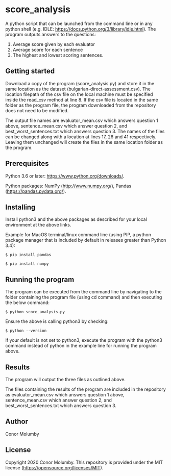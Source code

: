 # score_analysis

A python script that can be launched from the command line or in any python shell (e.g. IDLE: https://docs.python.org/3/library/idle.html). The program outputs answers to the questions:
1. Average score given by each evaluator
2. Average score for each sentence
3. The highest and lowest scoring sentences.

## Getting started
Download a copy of the program (score_analysis.py) and store it in the same location as the dataset (bulgarian-direct-assessment.csv). The location filepath of the csv file on the local machine must be specified inside the read_csv method at line 8.
If the csv file is located in the same folder as the program file, the program downloaded from the repository does not need to be modified.

The output file names are evaluator_mean.csv which answers question 1 above, sentence_mean.csv which answer question 2, and best_worst_sentences.txt which answers question 3.
The names of the files can be changed along with a location at lines 17, 26 and 41 respectively. 
Leaving them unchanged will create the files in the same location folder as the program.

## Prerequisites

Python 3.6 or later: https://www.python.org/downloads/.

Python packages: NumPy (http://www.numpy.org/), Pandas (https://pandas.pydata.org/).

## Installing

Install python3 and the above packages as described for your local environment at the above links.

Example for MacOS terminal/linux command line (using PIP, a python package manager that is included by default in releases greater than Python 3.4):

```
$ pip install pandas
```

```
$ pip install numpy
```

## Running the program

The program can be executed from the command line by navigating to the folder containing the program file (using cd command) and then executing the below command:

```
$ python score_analysis.py
```

Ensure the above is calling python3 by checking:

```
$ python --version
```

If your default is not set to python3, execute the program with the python3 command instead of python in the example line for running the program above.

## Results

The program will output the three files as outlined above.

The files containing the results of the program are included in the repository as evaluator_mean.csv which answers question 1 above, sentence_mean.csv which answer question 2, and best_worst_sentences.txt which answers question 3.

## Author
Conor Molumby

## License
Copyright 2020 Conor Molumby. This repository is provided under the MIT license (https://opensource.org/licenses/MIT).
